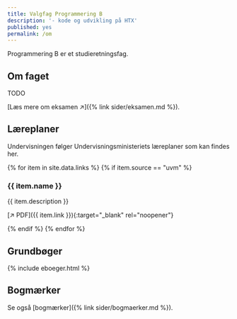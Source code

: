 ```yaml
---
title: Valgfag Programmering B
description: '- kode og udvikling på HTX'
published: yes
permalink: /om
---
```

Programmering B er et studieretningsfag.

## Om faget
TODO

[Læs mere om eksamen ↗️]({% link sider/eksamen.md %}).

## Læreplaner
Undervisningen følger Undervisningsministeriets læreplaner som kan findes her.

{% for item in site.data.links %}
{% if item.source == "uvm" %}

### {{ item.name }}

{{ item.description }}

[↗️ PDF]({{ item.link }}){:target="_blank" rel="noopener"}

{% endif %}
{% endfor %}

## Grundbøger
{% include eboeger.html %}

## Bogmærker
Se også [bogmærker]({% link sider/bogmaerker.md %}).
